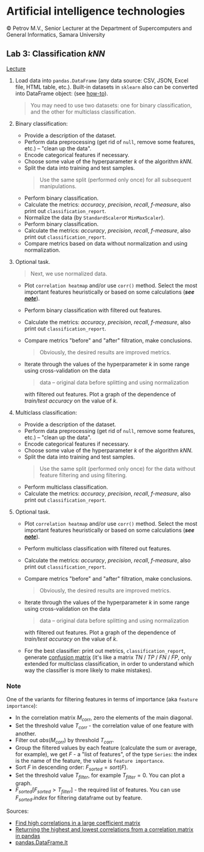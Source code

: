 # Artificial intelligence technologies  

© Petrov M.V., Senior Lecturer at the Department of Supercomputers and General Informatics, Samara University

## Lab 3: Classification *kNN*

[Lecture](../lectures/lecture_3/lecture_3_en.md)

1. Load data into `pandas.DataFrame` (any data source: CSV, JSON, Excel file, HTML table, etc.).
Built-in datasets in `sklearn` also can be converted into DataFrame object: (see [how-to](https://stackoverflow.com/questions/38105539/how-to-convert-a-scikit-learn-dataset-to-a-pandas-dataset)).  
   > You may need to use two datasets: one for binary classification, and the other for multiclass classification.  

2. Binary classification:
   - Provide a description of the dataset.
   - Perform data preprocessing (get rid of `null`, remove some features, etc.) &ndash; "clean up the data".
   - Encode categorical features if necessary.
   - Choose some value of the hyperparameter $k$ of the algorithm $kNN$.
   - Split the data into training and test samples.
     > Use the same split (performed only once) for all subsequent manipulations.
   - Perform binary classification.
   - Calculate the metrics: $accuracy$, $precision$, $recall$, $\textit{f-measure}$, also print out `classification_report`.
   - Normalize the data (by `StandardScaler`or `MinMaxScaler`).
   - Perform binary classification.
   - Calculate the metrics: $accuracy$, $precision$, $recall$, $\textit{f-measure}$, also print out `classification_report`.
   - Compare metrics based on data without normalization and using normalization.  

3. Optional task.
   > Next, we use normalized data.
   - Plot `сorrelation heatmap` and/or use `corr()` method. Select the most important features heuristically or based on some calculations (***see [note](#note)***).
   - Perform binary classification with filtered out features.
   - Calculate the metrics: $accuracy$, $precision$, $recall$, $\textit{f-measure}$, also print out `classification_report`.
   - Compare metrics "before" and "after" filtration, make conclusions.
     > Obviously, the desired results are improved metrics.
   - Iterate through the values of the hyperparameter $k$ in some range using cross-validation on the data
     > data &ndash; original data before splitting and using normalization
   
     with filtered out features. Plot a graph of the dependence of *train/test accuracy* on the value of $k$.  

4. Multiclass classification:
   - Provide a description of the dataset.
   - Perform data preprocessing (get rid of `null`, remove some features, etc.) &ndash; "clean up the data".
   - Encode categorical features if necessary.
   - Choose some value of the hyperparameter $k$ of the algorithm $kNN$.
   - Split the data into training and test samples.
     > Use the same split (performed only once) for the data without feature filtering and using filtering.
   - Perform multiclass classification.
   - Calculate the metrics: $accuracy$, $precision$, $recall$, $\textit{f-measure}$, also print out `classification_report`.  

5. Optional task.
   - Plot `сorrelation heatmap` and/or use `corr()` method. Select the most important features heuristically or based on some calculations (***see [note](#note)***).
   - Perform multiclass classification with filtered out features.
   - Calculate the metrics: $accuracy$, $precision$, $recall$, $\textit{f-measure}$, also print out `classification_report`.
   - Compare metrics "before" and "after" filtration, make conclusions.
     > Obviously, the desired results are improved metrics.
   - Iterate through the values of the hyperparameter $k$ in some range using cross-validation on the data
     > data &ndash; original data before splitting and using normalization

     with filtered out features. Plot a graph of the dependence of *train/test accuracy* on the value of $k$.
   - For the best classifier: print out metrics, `classification_report`, generate [confusion matrix](https://scikit-learn.org/stable/auto_examples/model_selection/plot_confusion_matrix.html) (it's like a matrix $TN$ / $TP$ / $FN$ / $FP$, only extended for multiclass classification, in order to understand which way the classifier is more likely to make mistakes).

### Note

One of the variants for filtering features in terms of importance (aka `feature importance`): 
- In the correlation matrix $M_{corr}$, zero the elements of the main diagonal.
- Set the threshold value $T_{corr}$ - the correlation value of one feature with another.
- Filter out $abs(M_{corr})$ by threshold $T_{corr}$.
- Group the filtered values by each feature (calculate the sum or average, for example), we get $F$ - a "list of features", of the type `Series`: the index is the name of the feature, the value is `feature importance`.
- Sort $F$ in descending order: $F_{sorted} = sort(F)$.
- Set the threshold value $T_{filter}$, for example $T_{filter} = 0$. You can plot a graph.
- $F_{sorted}[F_{sorted} > T_{filter}]$ - the required list of features. You can use $F_{sorted}.index$ for filtering dataframe out by feature.

Sources:
 - [Find high correlations in a large coefficient matrix](https://stackoverflow.com/a/61956415)
 - [Returning the highest and lowest correlations from a correlation matrix in pandas](https://stackoverflow.com/a/55731198)
 - [pandas.DataFrame.lt](https://pandas.pydata.org/pandas-docs/stable/reference/api/pandas.DataFrame.lt.html)